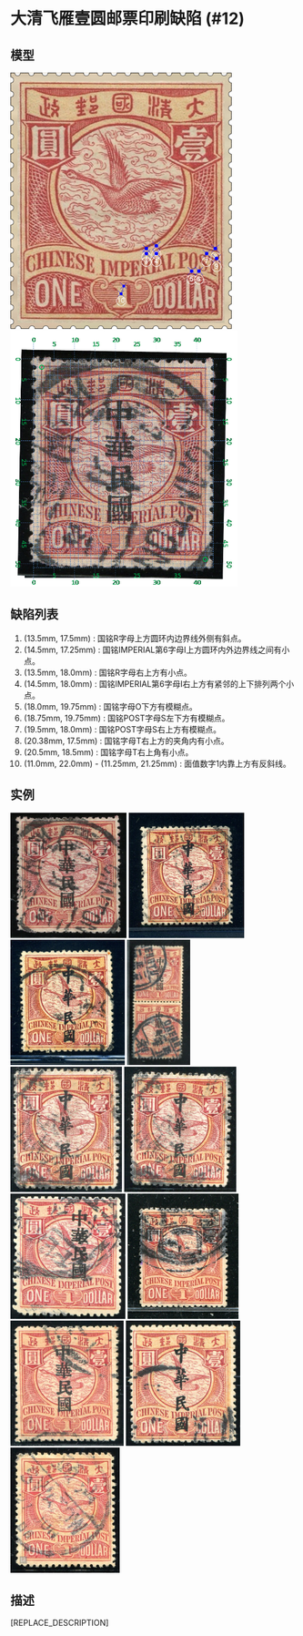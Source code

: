 # 大清飞雁壹圆邮票印刷缺陷 (#12)

## 模型
<img src="model.png" height=450/> <img src="sampling.png" height=450/>

## 缺陷列表
1. (13.5mm, 17.5mm) :  国铭R字母上方圆环内边界线外侧有斜点。
1. (14.5mm, 17.25mm) :  国铭IMPERIAL第6字母I上方圆环内外边界线之间有小点。
1. (13.5mm, 18.0mm) :  国铭R字母右上方有小点。
1. (14.5mm, 18.0mm) :  国铭IMPERIAL第6字母I右上方有紧邻的上下排列两个小点。
1. (18.0mm, 19.75mm) :  国铭字母O下方有模糊点。
1. (18.75mm, 19.75mm) :  国铭POST字母S左下方有模糊点。
1. (19.5mm, 18.0mm) :  国铭POST字母S右上方有模糊点。
1. (20.38mm, 17.5mm) :  国铭字母T右上方的夹角内有小点。
1. (20.5mm, 18.5mm) :  国铭字母T右上角有小点。
1. (11.0mm, 22.0mm) - (11.25mm, 21.25mm) :  面值数字1内靠上方有反斜线。


## 实例
<img src="160899058A.jpg" height=220/> <img src="2010-02-21_00031353002A.jpg" height=220/> <img src="2010-05-12_00032805004A.jpg" height=220/> <img src="2010-09-16_00034943205A.jpg" height=220/> <img src="2012-02-25_00053885092A.jpg" height=220/> <img src="2012-07-01_00060359015A.jpg" height=220/> <img src="2013-04-29_00108429013A.jpg" height=220/> <img src="2014-03-16_00138673007A.jpg" height=220/> <img src="2015-07-17_00182626050A.jpg" height=220/> <img src="2015-08-21_00187370026A.jpg" height=220/> <img src="2016-04-15_00207781009A.jpg" height=220/> 


## 描述
[REPLACE_DESCRIPTION]
